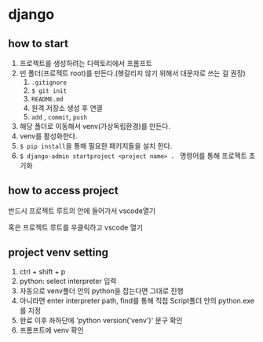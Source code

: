 # django

## how to start

1. 프로젝트를 생성하려는 디렉토리에서 프롬프트
2. 빈 폴더(프로젝트 root)를 만든다.(헷갈리지 않기 위해서 대문자로 쓰는 걸 권장)
   1. `.gitignore`
   2. `$ git init`
   3. `README.md`
   4. 원격 저장소 생성 후 연결
   5. `add` , `commit`, `push`
3. 해당 폴더로 이동해서 venv(가상독립환경)를 만든다.
4. venv를 활성화한다.
5. `$ pip install`을 통해 필요한 패키지들을 설치 한다.
6. `$ django-admin startproject <project name> . ` 명령어를 통해 프로젝트 초기화

## how to access project

반드시 프로젝트 루트의 안에 들어가서 vscode열기

혹은 프로젝트 루트를 우클릭하고 vscode 열기

## project venv setting

1. ctrl + shift + p
2. python: select interpreter 입력
3.  자동으로 venv폴더 안의 python을 잡는다면 그대로 진행
4. 아니라면 enter interpreter path, find를 통해 직접 Script폴더 안의 python.exe를 지정
5. 완료 이후 좌하단에 'python version('venv')' 문구 확인
6. 프롬프트에 venv 확인